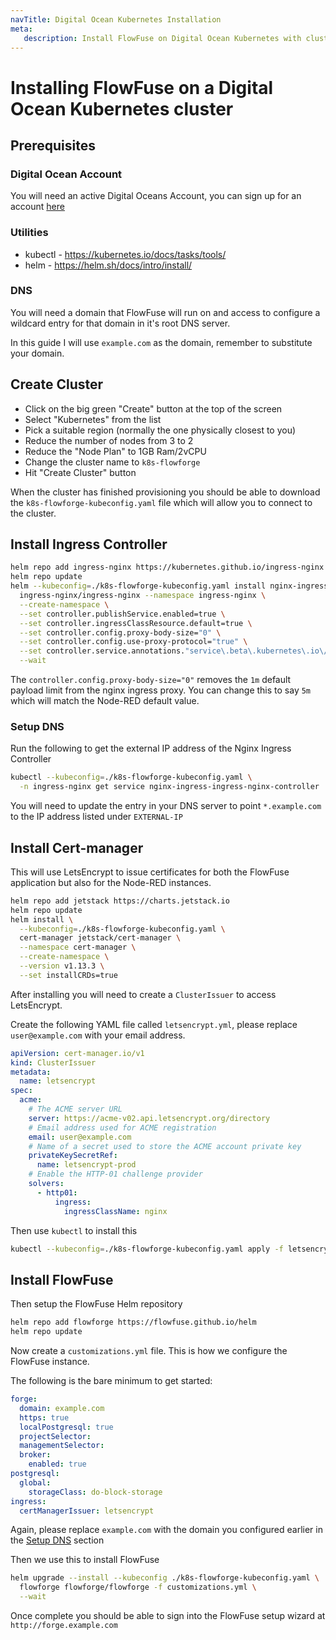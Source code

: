 ```yaml
---
navTitle: Digital Ocean Kubernetes Installation
meta:
   description: Install FlowFuse on Digital Ocean Kubernetes with cluster setup, Nginx Ingress, SSL using Cert-manager, and Helm deployment.
---
```


# Installing FlowFuse on a Digital Ocean Kubernetes cluster

## Prerequisites

### Digital Ocean Account

You will need an active Digital Oceans Account, you can sign up
for an account [here](https://cloud.digitalocean.com/registrations/new)

### Utilities

- kubectl - https://kubernetes.io/docs/tasks/tools/
- helm - https://helm.sh/docs/intro/install/

### DNS

You will need a domain that FlowFuse will run on and access to configure
a wildcard entry for that domain in it's root DNS server.

In this guide I will use `example.com` as the domain, remember to substitute your domain.

## Create Cluster

- Click on the big green "Create" button at the top of the screen
- Select "Kubernetes" from the list
- Pick a suitable region (normally the one physically closest to you)
- Reduce the number of nodes from 3 to 2
- Reduce the "Node Plan" to 1GB Ram/2vCPU
- Change the cluster name to `k8s-flowforge`
- Hit "Create Cluster" button

When the cluster has finished provisioning you should be able to download
the `k8s-flowforge-kubeconfig.yaml` file which will allow you to connect to the cluster.

## Install Ingress Controller

```bash
helm repo add ingress-nginx https://kubernetes.github.io/ingress-nginx
helm repo update
helm --kubeconfig=./k8s-flowforge-kubeconfig.yaml install nginx-ingress \
  ingress-nginx/ingress-nginx --namespace ingress-nginx \
  --create-namespace \
  --set controller.publishService.enabled=true \
  --set controller.ingressClassResource.default=true \
  --set controller.config.proxy-body-size="0" \
  --set controller.config.use-proxy-protocol="true" \
  --set controller.service.annotations."service\.beta\.kubernetes\.io\/do-loadbalancer-enable-proxy-protocol"="true" \
  --wait

```

The `controller.config.proxy-body-size="0"` removes the `1m` default payload limit 
from the nginx ingress proxy. You can change this to say `5m` which will match the 
Node-RED default value.

### Setup DNS

Run the following to get the external IP address of the Nginx Ingress 
Controller

```bash
kubectl --kubeconfig=./k8s-flowforge-kubeconfig.yaml \
  -n ingress-nginx get service nginx-ingress-ingress-nginx-controller
```

You will need to update the entry in your DNS server to point 
`*.example.com` to the IP address listed under `EXTERNAL-IP`

## Install Cert-manager

This will use LetsEncrypt to issue certificates for both the FlowFuse application
but also for the Node-RED instances.

```bash
helm repo add jetstack https://charts.jetstack.io
helm repo update
helm install \
  --kubeconfig=./k8s-flowforge-kubeconfig.yaml \
  cert-manager jetstack/cert-manager \
  --namespace cert-manager \
  --create-namespace \
  --version v1.13.3 \
  --set installCRDs=true
```

After installing you will need to create a `ClusterIssuer` to access LetsEncrypt.

Create the following YAML file called `letsencrypt.yml`, please replace 
`user@example.com` with your email address.

```yaml
apiVersion: cert-manager.io/v1
kind: ClusterIssuer
metadata:
  name: letsencrypt
spec:
  acme:
    # The ACME server URL
    server: https://acme-v02.api.letsencrypt.org/directory
    # Email address used for ACME registration
    email: user@example.com
    # Name of a secret used to store the ACME account private key
    privateKeySecretRef:
      name: letsencrypt-prod
    # Enable the HTTP-01 challenge provider
    solvers:
      - http01:
          ingress:
            ingressClassName: nginx
```

Then use `kubectl` to install this

```bash
kubectl --kubeconfig=./k8s-flowforge-kubeconfig.yaml apply -f letsencrypt.yml
```

## Install FlowFuse

Then setup the FlowFuse Helm repository

```bash
helm repo add flowforge https://flowfuse.github.io/helm
helm repo update
```

Now create a `customizations.yml` file. This is how we configure the 
FlowFuse instance.

The following is the bare minimum to get started:

```yaml
forge:
  domain: example.com
  https: true
  localPostgresql: true
  projectSelector: 
  managementSelector: 
  broker:
    enabled: true
postgresql:
  global:
    storageClass: do-block-storage
ingress:
  certManagerIssuer: letsencrypt
```

Again, please replace `example.com` with the domain you configured
earlier in the [Setup DNS](#setup-dns) section

Then we use this to install FlowFuse

```bash
helm upgrade --install --kubeconfig ./k8s-flowforge-kubeconfig.yaml \
  flowforge flowforge/flowforge -f customizations.yml \
  --wait
```

Once complete you should be able to sign into the FlowFuse setup wizard 
at `http://forge.example.com`
